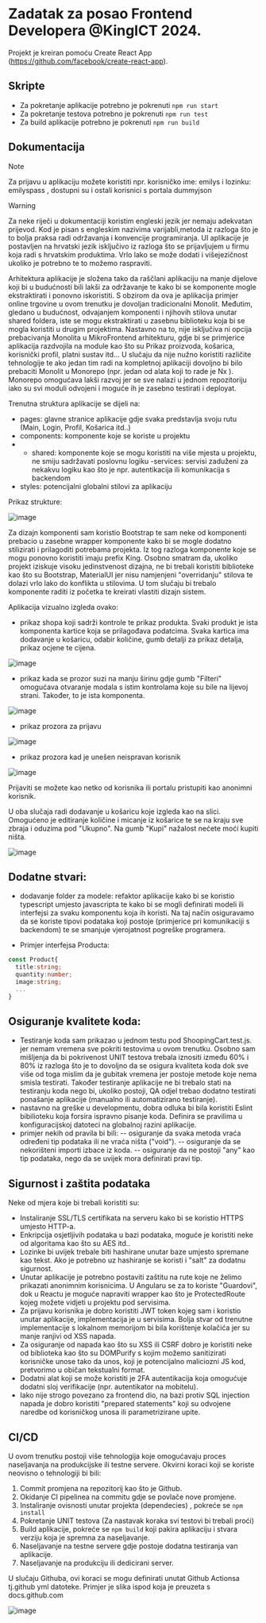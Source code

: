 # Zadatak za posao Frontend Developera @KingICT 2024.

Projekt je kreiran pomoću Create React App (https://github.com/facebook/create-react-app).

## Skripte

- Za pokretanje aplikacije potrebno je pokrenuti `npm run start`
- Za pokretanje testova potrebno je pokrenuti `npm run test`
- Za build aplikacije potrebno je pokrenuti `npm run build`



## Dokumentacija

>[!NOTE]
>Za prijavu u aplikaciju možete koristiti npr. korisničko ime: emilys i lozinku: emilyspass , dostupni su i ostali korisnici s portala dummyjson


>[!WARNING]
>Za neke riječi u dokumentaciji koristim engleski jezik jer nemaju adekvatan prijevod. Kod je pisan s engleskim nazivima varijabli,metoda iz razloga što je to bolja praksa radi održavanja i konvencije programiranja.
>UI aplikacije je postavljen na hrvatski jezik isključivo iz razloga što se prijavljujem u firmu koja radi s hrvatskim produktima. 
>Vrlo lako se može dodati i višejezičnost ukoliko je potrebno te to možemo raspraviti.

Arhitektura aplikacije je složena tako da raščlani aplikaciju na manje dijelove koji bi u budućnosti bili lakši za održavanje te kako bi se komponente mogle ekstraktirati i ponovno iskoristiti.
S obzirom da ova je aplikacija primjer online trgovine u ovom trenutku je dovoljan tradicionalni Monolit. Međutim, gledano u budućnost, odvajanjem komponenti i njihovih stilova unutar shared foldera, iste se mogu ekstraktirati u zasebnu biblioteku koja bi se mogla koristiti u drugim projektima. Nastavno na to, nije isključiva ni opcija prebacivanja Monolita u MikroFrontend arhitekturu, gdje bi se primjerice aplikacija razdvojila na module kao što su Prikaz proizvoda, košarica, korisnički profil, platni sustav itd... U slučaju da nije nužno koristiti različite tehnologije te ako jedan tim radi na kompletnoj aplikaciji dovoljno bi bilo prebaciti Monolit u Monorepo (npr. jedan od alata koji to rade je Nx ). Monorepo omogućava lakši razvoj jer se sve nalazi u jednom repozitoriju iako su svi moduli odvojeni i moguće ih je zasebno testirati i deployat.

Trenutna struktura aplikacije se dijeli na:

- pages: glavne stranice aplikacije gdje svaka predstavlja svoju rutu (Main, Login, Profil, Košarica itd..)
- components: komponente koje se koriste u projektu
- - shared: komponente koje se mogu koristiti na više mjesta u projektu, ne smiju sadržavati poslovnu logiku
-services: servisi zaduženi za nekakvu logiku kao što je npr. autentikacija ili komunikacija s backendom
- styles: potencijalni globalni stilovi za aplikaciju




Prikaz strukture:

![image](https://github.com/pavlovicjosip/king-ict-task/assets/26819142/41a1a5e1-3079-4598-8604-ba3a4ecee7de)



Za dizajn komponenti sam koristio Bootstrap te sam neke od komponenti prebacio u zasebne wrapper komponente kako bi se mogle dodatno stilizirati i prilagoditi potrebama projekta. Iz tog razloga komponente koje se mogu ponovno koristiti imaju prefix King.
Osobno smatram da, ukoliko projekt iziskuje visoku jedinstvenost dizajna, ne bi trebali koristiti biblioteke kao što su Bootstrap, MaterialUI jer nisu namjenjeni "overridanju" stilova te dolazi vrlo lako do konflikta u stilovima. U tom slučaju bi trebalo komponente raditi iz početka te kreirati vlastiti dizajn sistem.

Aplikacija vizualno izgleda ovako:
- prikaz shopa koji sadrži kontrole te prikaz produkta. Svaki produkt je ista komponenta kartice koja se prilagođava podatcima. Svaka kartica ima dodavanje u košaricu, odabir količine, gumb detalji za prikaz detalja, prikaz ocjene te cijena.

![image](https://github.com/pavlovicjosip/king-ict-task/assets/26819142/6a910856-e615-4b13-8eae-7e2bae656321)

- prikaz kada se prozor suzi na manju širinu gdje gumb "Filteri" omogućava otvaranje modala s istim kontrolama koje su bile na lijevoj strani. Također, to je ista komponenta.

![image](https://github.com/pavlovicjosip/king-ict-task/assets/26819142/3226406a-d9cf-40f5-bc09-271424c43487)

- prikaz prozora za prijavu

![image](https://github.com/pavlovicjosip/king-ict-task/assets/26819142/ffb9bd9f-b9ce-408d-a85f-e2966f81097d)


- prikaz prozora kad je unešen neispravan korisnik

![image](https://github.com/pavlovicjosip/king-ict-task/assets/26819142/4ce13d29-2265-4c2f-970c-044cf26626cf)

Prijaviti se možete kao netko od korisnika ili portalu pristupiti kao anonimni korisnik.

U oba slučaja radi dodavanje u košaricu koje izgleda kao na slici. Omogućeno je editiranje količine i micanje iz košarice te se na kraju sve zbraja i oduzima pod "Ukupno". Na gumb "Kupi" nažalost nećete moći kupiti ništa.

![image](https://github.com/pavlovicjosip/king-ict-task/assets/26819142/ab6cc17f-6a34-4a4f-a7b2-3c71c76a2a60)




##  Dodatne stvari:

- dodavanje folder za modele: refaktor aplikacije kako bi se koristio typescript umjesto javascripta te kako bi se mogli definirati modeli ili interfejsi za svaku komponentu koja ih koristi. Na taj način osiguravamo da se koriste tipovi podataka koji postoje (primjerice pri komunikaciji s backendom) te se smanjuje vjerojatnost pogreške programera.

- Primjer interfejsa Producta:

```typescript
const Product{
  title:string;
  quantity:number;
  image:string;
  ...
}

```

## Osiguranje kvalitete koda:
- Testiranje koda sam prikazao u jednom testu pod ShoopingCart.test.js. jer nemam vremena sve pokriti testovima u ovom trenutku. Osobno sam mišljenja da bi pokrivenost UNIT testova trebala iznositi između 60% i 80% iz razloga što je to dovoljno da se osigura kvaliteta koda dok sve više od toga mislim da je gubitak vremena jer postoje metode koje nema smisla testirati. Također testiranje aplikacije ne bi trebalo stati na testiranju koda nego bi, ukoliko postoji, QA odjel trebao dodatno testirati ponašanje aplikacije (manualno ili automatizirano testiranje).
- nastavno na greške u developmentu, dobra odluka bi bila koristiti Eslint bibilioteku koja forsira ispravno pisanje koda. Definira se pravilima u konfiguracijskoj datoteci na globalnoj razini aplikacije.
- primjer nekih od pravila bi bili:
  -- osiguranje da svaka metoda vraća određeni tip podataka ili ne vraća ništa ("void").
  -- osiguranje da se nekorišteni importi izbace iz koda.
  -- osiguranje da ne postoji "any" kao tip podataka, nego da se uvijek mora definirati pravi tip.




## Sigurnost i zaštita podataka

Neke od mjera koje bi trebali koristiti su:

- Instaliranje SSL/TLS certifikata na serveru kako bi se koristio HTTPS umjesto HTTP-a.
- Enkripcija osjetljivih podataka u bazi podataka, moguće je koristiti neke od algoritama kao što su AES itd..
- Lozinke bi uvijek trebale biti hashirane unutar baze umjesto spremane kao tekst. Ako je potrebno uz hashiranje se koristi i "salt" za dodatnu sigurnost.
- Unutar aplikacije je potrebno postaviti zaštitu na rute koje ne želimo prikazati anonimnim korisnicima. U Angularu se za to koriste "Guardovi", dok u Reactu je moguće napraviti wrapper kao što je ProtectedRoute kojeg možete vidjeti u projektu pod servisima.
- Za prijavu korisnika je dobro koristiti JWT token kojeg sam i koristio unutar aplikacije, implementacija je u servisima. Bolja stvar od trenutne implementacije s lokalnom memorijom bi bila korištenje kolačića jer su manje ranjivi od XSS napada.
- Za osiguranje od napada kao što su XSS ili CSRF dobro je koristiti neke od biblioteka kao što su DOMPurify s kojim možemo sanitizirati korisničke unose tako da unos, koji je potencijalno maliciozni JS kod, pretvorimo u običan tekstualni format.
- Dodatni alat koji se može koristiti je 2FA autentikacija koja omogućuje dodatni sloj verifikacije (npr. autentikator na mobitelu).
- Iako nije strogo povezano za frontend dio, na bazi protiv SQL injection napada je dobro koristiti "prepared statements" koji su odvojene naredbe od korisničkog unosa ili parametrizirane upite.

  
## CI/CD

U ovom trenutku postoji više tehnologija koje omogućavaju proces naseljavanja na produkcijske ili testne servere. Okvirni koraci koji se koriste neovisno o tehnologiji bi bili:

1. Commit promjena na repozitorij kao što je Github.
2. Okidanje CI pipelinea na commitu gdje se povlače nove promjene.
3. Instaliranje ovisnosti unutar projekta (dependecies) , pokreće se ```npm install```
4. Pokretanje UNIT testova (Za nastavak koraka svi testovi bi trebali proći)
5. Build aplikacije, pokreće se ```npm build``` koji pakira aplikaciju i stvara verziju koja je spremna za naseljavanje.
6. Naseljavanje na testne servere gdje postoje dodatna testiranja van aplikacije.
7. Naseljavanje na produkciju ili dedicirani server.

U slučaju Githuba, ovi koraci se mogu definirati unutat Github Actionsa tj.github yml datoteke. Primjer je slika ispod koja je preuzeta s docs.github.com

![image](https://github.com/pavlovicjosip/king-ict-task/assets/26819142/b8241fa8-900f-4f21-8432-4bd29afa72e2)





